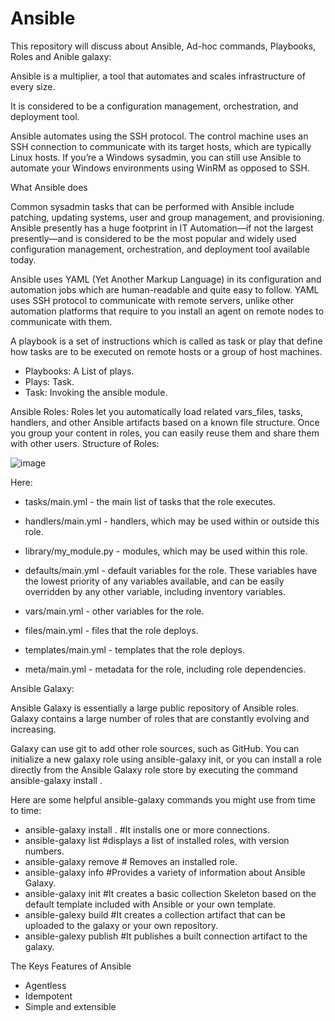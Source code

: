 # Ansible
This repository will discuss about Ansible, Ad-hoc commands, Playbooks, Roles and Anible galaxy:

Ansible is a multiplier, a tool that automates and scales infrastructure of every size. 

It is considered to be a configuration management, orchestration, and deployment tool.

Ansible automates using the SSH protocol. The control machine uses an SSH connection to communicate with its target hosts, which are typically Linux hosts. 
If you’re a Windows sysadmin, you can still use Ansible to automate your Windows environments using WinRM as opposed to SSH. 

What Ansible does

Common sysadmin tasks that can be performed with Ansible include patching, updating systems, user and group management, and provisioning.
Ansible presently has a huge footprint in IT Automation—if not the largest presently—and is considered to be the most popular and widely used configuration management, orchestration, and deployment tool available today.

Ansible uses YAML (Yet Another Markup Language) in its configuration and automation jobs which are human-readable and quite easy to follow. YAML uses SSH protocol to communicate with remote servers, unlike other automation platforms that require to you install an agent on remote nodes to communicate with them.

A playbook is a set of instructions which is called as task or play that define how tasks are to be executed on remote hosts or a group of host machines. 

- Playbooks: A List of plays.
- Plays: Task.
- Task: Invoking the ansible module.

Ansible Roles:
 Roles let you automatically load related vars_files, tasks, handlers, and other Ansible artifacts based on a known file structure. Once you group your content in roles, you can easily reuse them and share them with other users.
Structure of Roles:

![image](https://user-images.githubusercontent.com/41946619/109410404-77788180-79c0-11eb-9663-115d6a92c011.png)


Here:
- tasks/main.yml - the main list of tasks that the role executes.

- handlers/main.yml - handlers, which may be used within or outside this role.

- library/my_module.py - modules, which may be used within this role.

- defaults/main.yml - default variables for the role. These variables have the lowest priority of any variables available, and can be easily overridden by any other variable, including inventory variables.

- vars/main.yml - other variables for the role.

- files/main.yml - files that the role deploys.

- templates/main.yml - templates that the role deploys.

- meta/main.yml - metadata for the role, including role dependencies.

Ansible Galaxy:

Ansible Galaxy is essentially a large public repository of Ansible roles. Galaxy contains a large number of roles that are constantly evolving and increasing.

Galaxy can use git to add other role sources, such as GitHub. You can initialize a new galaxy role using ansible-galaxy init, or you can install a role directly from the Ansible Galaxy role store by executing the command ansible-galaxy install <name of role>.

Here are some helpful ansible-galaxy commands you might use from time to time:
    
-  ansible-galaxy install <name of role>. #It installs one or more connections.
-  ansible-galaxy list  #displays a list of installed roles, with version numbers.
-  ansible-galaxy remove <role> # Removes an installed role.
-  ansible-galaxy info  #Provides a variety of information about Ansible Galaxy.
-  ansible-galaxy init #It creates a basic collection Skeleton based on the default template included with Ansible or your own template.
-  ansible-galexy build #It creates a collection artifact that can be uploaded to the galaxy or your own repository.
-  ansible-galexy publish #It publishes a built connection artifact to the galaxy.
  
The Keys Features of Ansible
- Agentless
- Idempotent
- Simple and extensible
